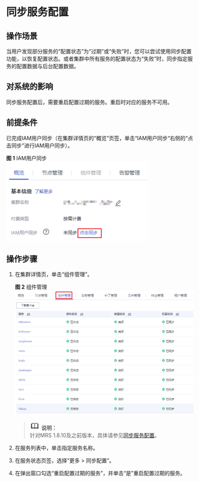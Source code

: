 # 同步服务配置<a name="ZH-CN_TOPIC_0173397558"></a>

## 操作场景<a name="section33375023193729"></a>

当用户发现部分服务的“配置状态”为“过期”或“失败”时，您可以尝试使用同步配置功能，以恢复配置状态。或者集群中所有服务的配置状态为“失败”时，同步指定服务的配置数据与后台配置数据。

## 对系统的影响<a name="section49559162193823"></a>

同步服务配置后，需要重启配置过期的服务。重启时对应的服务不可用。

## 前提条件<a name="section19851821141510"></a>

已完成IAM用户同步（在集群详情页的“概览”页签，单击“IAM用户同步“右侧的“点击同步”进行IAM用户同步）。

**图 1**  IAM用户同步<a name="zh-cn_topic_0173397554_zh-cn_topic_0173397446_fig147531617121511"></a>  
![](figures/IAM用户同步.png "IAM用户同步")

## 操作步骤<a name="section48561947193832"></a>

1.  在集群详情页，单击“组件管理”。

    **图 2**  组件管理<a name="fig759773418259"></a>  
    ![](figures/组件管理-5.png "组件管理-5")

    >![](public_sys-resources/icon-note.gif) **说明：**   
    >针对MRS 1.8.10及之前版本，具体请参见[同步服务配置](同步服务配置-113.md)。  

2.  在服务列表中，单击指定服务名称。
3.  在服务状态页签，选择“更多 \> 同步配置”。
4.  在弹出窗口勾选“重启配置过期的服务”，并单击“是”重启配置过期的服务。

